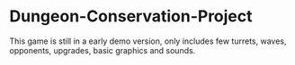 # Dungeon-Conservation-Project

This game is still in a early demo version, only includes few turrets, waves, opponents, upgrades, basic graphics and sounds. 

